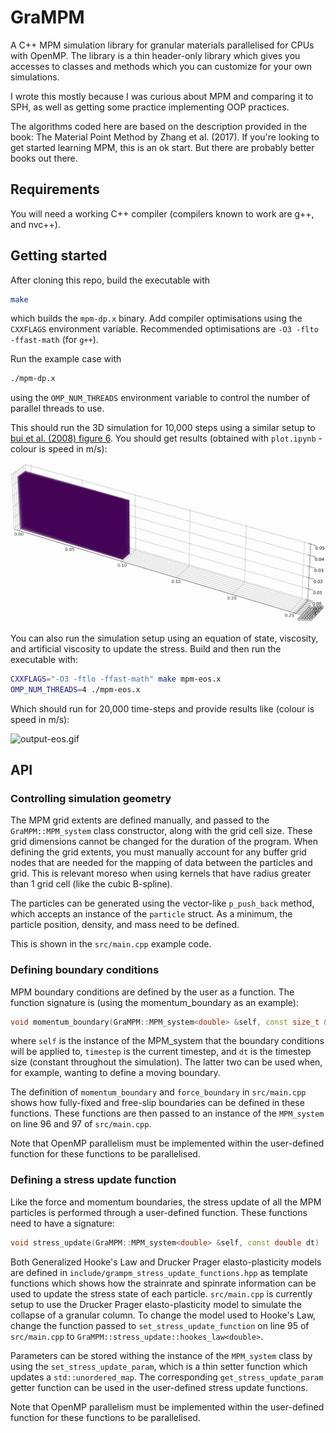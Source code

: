 # GraMPM
A C++ MPM simulation library for granular materials parallelised for CPUs with OpenMP. The library is a thin header-only library which gives you accesses to classes and methods which you can customize for your own simulations.

I wrote this mostly because I was curious about MPM and comparing it to SPH, as well as getting some practice implementing OOP practices.

The algorithms coded here are based on the description provided in the book: The Material Point Method by Zhang et al. (2017).
If you're looking to get started learning MPM, this is an ok start. But there are probably better books out there.

## Requirements

You will need a working C++ compiler (compilers known to work are g++, and nvc++).

## Getting started

After cloning this repo, build the executable with

```bash
make
```

which builds the `mpm-dp.x` binary. Add compiler optimisations using the `CXXFLAGS` environment variable. Recommended optimisations are `-O3 -flto -ffast-math` (for `g++`).

Run the example case with

```bash
./mpm-dp.x
```

using the `OMP_NUM_THREADS` environment variable to control the number of parallel threads to use.

This should run the 3D simulation for 10,000 steps using a similar setup to [bui et al. (2008) figure 6](https://www.academia.edu/download/50489203/Lagrangian_mesh-free_particle_method_SP20161122-8301-1ymr4u4.pdf). You should get results (obtained with `plot.ipynb` - colour is speed in m/s):

![output.gif](output.gif)

You can also run the simulation setup using an equation of state, viscosity, and artificial viscosity to update the stress. Build and then run the executable with:

```bash
CXXFLAGS="-O3 -ftlo -ffast-math" make mpm-eos.x
OMP_NUM_THREADS=4 ./mpm-eos.x
```

Which should run for 20,000 time-steps and provide results like (colour is speed in m/s):

![output-eos.gif](output-eos.gif)

## API

### Controlling simulation geometry

The MPM grid extents are defined manually, and passed to the `GraMPM::MPM_system` class constructor, along with the grid cell size. These grid dimensions cannot be changed for the duration of the program.
When defining the grid extents, you must manually account for any buffer grid nodes that are needed for the mapping of data between the particles and grid. This is relevant moreso when using kernels that have radius greater than 1 grid cell (like the cubic B-spline).

The particles can be generated using the vector-like `p_push_back` method, which accepts an instance of the `particle` struct. As a minimum, the particle position, density, and mass need to be defined.

This is shown in the `src/main.cpp` example code.

### Defining boundary conditions

MPM boundary conditions are defined by the user as a function. The function signature is (using the momentum_boundary as an example):

```cpp
void momentum_boundary(GraMPM::MPM_system<double> &self, const size_t &timestep, const double &dt) {
```

where `self` is the instance of the MPM_system that the boundary conditions will be applied to, `timestep` is the current timestep, and `dt` is the timestep size (constant throughout the simulation).
The latter two can be used when, for example, wanting to define a moving boundary.

The definition of `momentum_boundary` and `force_boundary` in `src/main.cpp` shows how fully-fixed and free-slip boundaries can be defined in these functions.
These functions are then passed to an instance of the `MPM_system` on line 96 and 97 of `src/main.cpp`.

Note that OpenMP parallelism must be implemented within the user-defined function for these functions to be parallelised.

### Defining a stress update function

Like the force and momentum boundaries, the stress update of all the MPM particles is performed through a user-defined function. These functions need to have a signature:

```cpp
void stress_update(GraMPM::MPM_system<double> &self, const double dt)
```

Both Generalized Hooke's Law and Drucker Prager elasto-plasticity models are defined in `include/grampm_stress_update_functions.hpp` as template functions which shows how the strainrate and spinrate information can be used to update the stress state of each particle.
`src/main.cpp` is currently setup to use the Drucker Prager elasto-plasticity model to simulate the collapse of a granular column. To change the model used to Hooke's Law, change the function passed to `set_stress_update_function` on line 95 of `src/main.cpp` to `GraMPM::stress_update::hookes_law<double>`.

Parameters can be stored withing the instance of the `MPM_system` class by using the `set_stress_update_param`, which is a thin setter function which updates a `std::unordered_map`. 
The corresponding `get_stress_update_param` getter function can be used in the user-defined stress update functions.

Note that OpenMP parallelism must be implemented within the user-defined function for these functions to be parallelised.
